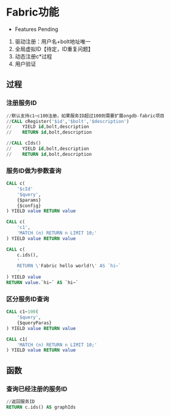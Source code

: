 # Fabric功能

- Features Pending

1. 驱动注册：用户名+bolt地址唯一
2. 全局虚拟ID【待定，ID重复问题】
3. 动态注册c*过程
4. 用户验证

## 过程
### 注册服务ID
```sql
//默认支持c1~c100注册，如果服务ID超过100则需要扩展ongdb-fabric项目
//CALL cRegister('$id','$bolt','$description') 
//    YIELD id,bolt,description
//    RETURN id,bolt,description
```
```sql
//CALL cIds() 
//    YIELD id,bolt,description
//    RETURN id,bolt,description
```

### 服务ID做为参数查询
```sql
CALL c(
    '$cId'
    '$query',
    {$params}
    {$config}
) YIELD value RETURN value
```
```sql
CALL c(
    'c1',
    'MATCH (n) RETURN n LIMIT 10;'
) YIELD value RETURN value
```
```sql
CALL c(
    c.ids(),
    '
    RETURN \'Fabric hello world!\' AS `hi~`
    '
) YIELD value
RETURN value.`hi~` AS `hi~`
```

### 区分服务ID查询
```sql
CALL c1~100(
    '$query',
    {$queryParas}
) YIELD value RETURN value
```
```sql
CALL c1(
    'MATCH (n) RETURN n LIMIT 10;'
) YIELD value RETURN value
```

## 函数
### 查询已经注册的服务ID
```sql
//返回服务ID
RETURN c.ids() AS graphIds
```



